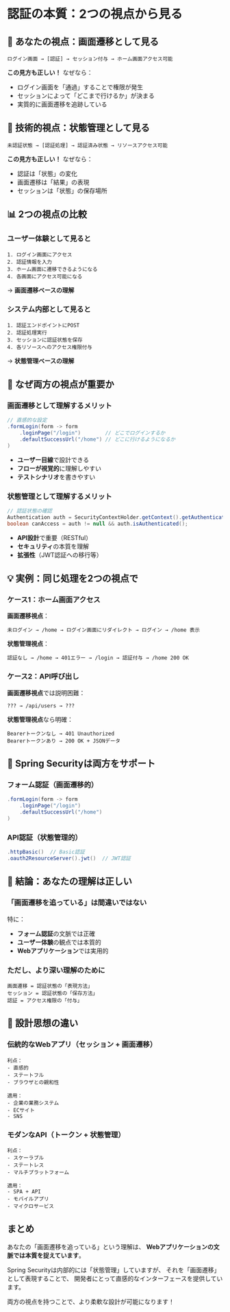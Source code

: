 # 認証の本質：2つの視点から見る

## 🤔 あなたの視点：画面遷移として見る

```
ログイン画面 → [認証] → セッション付与 → ホーム画面アクセス可能
```

**この見方も正しい！** なぜなら：
- ログイン画面を「通過」することで権限が発生
- セッションによって「どこまで行けるか」が決まる
- 実質的に画面遷移を追跡している

## 🔧 技術的視点：状態管理として見る

```
未認証状態 → [認証処理] → 認証済み状態 → リソースアクセス可能
```

**この見方も正しい！** なぜなら：
- 認証は「状態」の変化
- 画面遷移は「結果」の表現
- セッションは「状態」の保存場所

## 📊 2つの視点の比較

### ユーザー体験として見ると

```
1. ログイン画面にアクセス
2. 認証情報を入力
3. ホーム画面に遷移できるようになる
4. 各画面にアクセス可能になる
```
→ **画面遷移ベースの理解**

### システム内部として見ると

```
1. 認証エンドポイントにPOST
2. 認証処理実行
3. セッションに認証状態を保存
4. 各リソースへのアクセス権限付与
```
→ **状態管理ベースの理解**

## 🎯 なぜ両方の視点が重要か

### 画面遷移として理解するメリット

```java
// 直感的な設定
.formLogin(form -> form
    .loginPage("/login")        // どこでログインするか
    .defaultSuccessUrl("/home") // どこに行けるようになるか
)
```

- **ユーザー目線**で設計できる
- **フローが視覚的**に理解しやすい
- **テストシナリオ**を書きやすい

### 状態管理として理解するメリット

```java
// 認証状態の確認
Authentication auth = SecurityContextHolder.getContext().getAuthentication();
boolean canAccess = auth != null && auth.isAuthenticated();
```

- **API設計**で重要（RESTful）
- **セキュリティ**の本質を理解
- **拡張性**（JWT認証への移行等）

## 💡 実例：同じ処理を2つの視点で

### ケース1：ホーム画面アクセス

**画面遷移視点**：
```
未ログイン → /home → ログイン画面にリダイレクト → ログイン → /home 表示
```

**状態管理視点**：
```
認証なし → /home → 401エラー → /login → 認証付与 → /home 200 OK
```

### ケース2：API呼び出し

**画面遷移視点**では説明困難：
```
??? → /api/users → ???
```

**状態管理視点**なら明確：
```
Bearerトークンなし → 401 Unauthorized
Bearerトークンあり → 200 OK + JSONデータ
```

## 🔄 Spring Securityは両方をサポート

### フォーム認証（画面遷移的）

```java
.formLogin(form -> form
    .loginPage("/login")
    .defaultSuccessUrl("/home")
)
```

### API認証（状態管理的）

```java
.httpBasic()  // Basic認証
.oauth2ResourceServer().jwt()  // JWT認証
```

## 📝 結論：あなたの理解は正しい

### 「画面遷移を追っている」は間違いではない

特に：
- **フォーム認証**の文脈では正確
- **ユーザー体験**の観点では本質的
- **Webアプリケーション**では実用的

### ただし、より深い理解のために

```
画面遷移 = 認証状態の「表現方法」
セッション = 認証状態の「保存方法」
認証 = アクセス権限の「付与」
```

## 🎨 設計思想の違い

### 伝統的なWebアプリ（セッション + 画面遷移）

```
利点：
- 直感的
- ステートフル
- ブラウザとの親和性

適用：
- 企業の業務システム
- ECサイト
- SNS
```

### モダンなAPI（トークン + 状態管理）

```
利点：
- スケーラブル
- ステートレス
- マルチプラットフォーム

適用：
- SPA + API
- モバイルアプリ
- マイクロサービス
```

## まとめ

あなたの「画面遷移を追っている」という理解は、
**Webアプリケーションの文脈では本質を捉えています**。

Spring Securityは内部的には「状態管理」していますが、
それを「画面遷移」として表現することで、
開発者にとって直感的なインターフェースを提供しています。

両方の視点を持つことで、より柔軟な設計が可能になります！